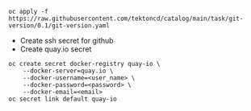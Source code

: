 

```
oc apply -f https://raw.githubusercontent.com/tektoncd/catalog/main/task/git-version/0.1/git-version.yaml
```

* Create ssh secret for github
* Create quay.io secret


```
oc create secret docker-registry quay-io \
    --docker-server=quay.io \
    --docker-username=<user_name> \
    --docker-password=<password> \
    --docker-email=<email>
oc secret link default quay-io    
```